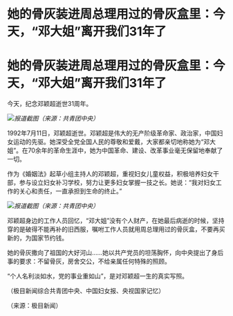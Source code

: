 # 她的骨灰装进周总理用过的骨灰盒里：今天，“邓大姐”离开我们31年了

# 她的骨灰装进周总理用过的骨灰盒里：今天，“邓大姐”离开我们31年了

今天，纪念邓颖超逝世31周年。

![](https://inews.gtimg.com/om_bt/OEffNO1ec-Q3UaygTXFKuJz_jXXVdBQ9YmQsDTCf3f16MAA/1000)_报道截图（来源：共青团中央）_

1992年7月11日，邓颖超逝世。邓颖超是伟大的无产阶级革命家、政治家，中国妇女运动的先驱。她深受全党全国人民的尊敬和爱戴，大家都亲切地称她为“邓大姐”。在70余年的革命生涯中，她为中国革命、建设、改革事业毫无保留地奉献了一切。

作为《婚姻法》起草小组主持人的邓颖超，重视妇女儿童权益，积极培养妇女干部，参与设立妇女补习学校，努力让更多妇女掌握一技之长。她说：“我对妇女工作的关心和责任，一直承担到生命的终止。”

![](https://inews.gtimg.com/om_bt/OHF7bAmnyCpFoDdjpr_yFZuVOgB_Pa2w2uPV-n3TNkctcAA/1000)_报道截图（来源：共青团中央）_

邓颖超身边的工作人员回忆，“邓大姐”没有个人财产，在她最后病逝的时候，坚持穿的是破得不能再补的旧西服，嘱咐工作人员就用周总理用过的骨灰盒，不要再买新的，为国家节约钱。

她的骨灰撒向了祖国的大好河山……她以共产党员的坦荡胸怀，向中央提出了身后事的要求：不留骨灰，房舍交公，不给亲属任何特殊的照顾。

“个人名利淡如水，党的事业重如山”，是对邓颖超一生的真实写照。

（极目新闻综合共青团中央、中国妇女报、央视国家记忆）

（来源：极目新闻）

